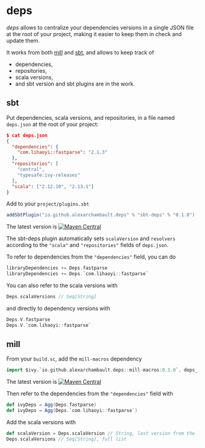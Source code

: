 # deps

*deps* allows to centralize your dependencies versions in a single JSON file at the
root of your project, making it easier to keep them in check and update them.

It works from both [mill](https://www.lihaoyi.com/mill) and
[sbt](https://www.scala-sbt.org), and allows to keep track of
- dependencies,
- repositories,
- scala versions,
- and sbt version and sbt plugins are in the work.

## sbt

Put dependencies, scala versions, and repositories, in a file named `deps.json` at the
root of your project:
```json
$ cat deps.json
{
  "dependencies": {
    "com.lihaoyi::fastparse": "2.1.3"
  },
  "repositories": [
    "central",
    "typesafe:ivy-releases"
  ],
  "scala": ["2.12.10", "2.13.1"]
}
```

Add to your `project/plugins.sbt`
```scala
addSbtPlugin("io.github.alexarchambault.deps" % "sbt-deps" % "0.1.0")
```
The latest version is
[![Maven Central](https://img.shields.io/maven-central/v/io.github.alexarchambault.deps/sbt-macros_2.12.svg)](https://maven-badges.herokuapp.com/maven-central/io.github.alexarchambault.deps/sbt-macros_2.12)

The sbt-deps plugin automatically sets `scalaVersion` and `resolvers` according to
the `"scala"` and `"repositories"` fields of `deps.json`.

To refer to dependencies from the `"dependencies"` field, you can do
```scala
libraryDependencies += Deps.fastparse
libraryDependencies += Deps.`com.lihaoyi::fastparse`
```

You can also refer to the scala versions with
```scala
Deps.scalaVersions // Seq[String]
```
and directly to dependency versions with
```scala
Deps.V.fastparse
Deps.V.`com.lihaoyi::fastparse`
```

## mill

From your `build.sc`, add the `mill-macros` dependency
```scala
import $ivy.`io.github.alexarchambault.deps::mill-macros:0.1.0`, deps_.Deps
```
The latest version is
[![Maven Central](https://img.shields.io/maven-central/v/io.github.alexarchambault.deps/mill-macros_2.13.svg)](https://maven-badges.herokuapp.com/maven-central/io.github.alexarchambault.deps/mill-macros_2.13)

Then refer to the dependencies from the `"dependencies"` field with
```scala
def ivyDeps = Agg(Deps.fastparse)
def ivyDeps = Agg(Deps.`com.lihaoyi::fastparse`)
```

Add the scala versions with
```scala
def scalaVersion = Deps.scalaVersion // String, last version from the list
Deps.scalaVersions // Seq[String], full list
```


